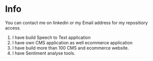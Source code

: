 # Info
You can contact me on linkedin or my Email address for my repositiory access.
1) I have build Speech to Text application
2) I have own CMS application as well ecommerce application
3) I have build more than 100 CMS and ecommerce website.
4) I have Sentiment analyse tools.
